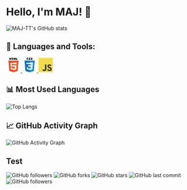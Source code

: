 # Hello, I'm MAJ! 👋

![MAJ-TT's GitHub stats](https://github-readme-stats.vercel.app/api?username=MAJ-TT&show_icons=true&theme=radical)

## 🚀 Languages and Tools:

<p align="left"> 
    <a href="https://www.w3.org/html/" target="_blank"> <img src="https://raw.githubusercontent.com/devicons/devicon/master/icons/html5/html5-original-wordmark.svg" alt="html5" width="40" height="40"/> </a> 
    <a href="https://www.w3schools.com/css/" target="_blank"> <img src="https://raw.githubusercontent.com/devicons/devicon/master/icons/css3/css3-original-wordmark.svg" alt="css3" width="40" height="40"/> </a> 
    <a href="https://developer.mozilla.org/en-US/docs/Web/JavaScript" target="_blank"> <img src="https://raw.githubusercontent.com/devicons/devicon/master/icons/javascript/javascript-original.svg" alt="javascript" width="40" height="40"/> </a> 
    <!-- Add your preferred languages and tools here -->
</p>

## 📊 Most Used Languages

![Top Langs](https://github-readme-stats.vercel.app/api/top-langs/?username=MAJ-TT&layout=compact)

## 📈 GitHub Activity Graph

![GitHub Activity Graph](https://activity-graph.herokuapp.com/graph?username=MAJ-TT&bg_color=000000&color=4fff67&line=4fff67&point=ffffff&area=true&hide_border=true)

## Test
![GitHub followers](https://img.shields.io/github/followers/MAJ-TT?style=social)
![GitHub forks](https://img.shields.io/github/forks/MAJ-TT/MAJ-TT?style=social)
![GitHub stars](https://img.shields.io/github/stars/MAJ-TT/MAJ-TT?style=social)
![GitHub last commit](https://img.shields.io/github/last-commit/MAJ-TT/your-repo)
![GitHub followers](https://img.shields.io/github/followers/MAJ-TT?style=social&color=blue)
